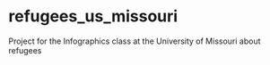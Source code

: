 # refugees_us_missouri

Project for the Infographics class at the University of Missouri about refugees
